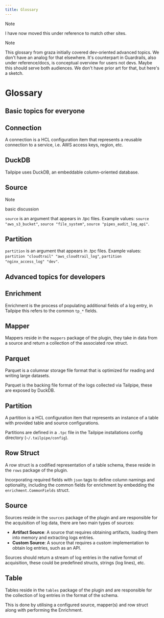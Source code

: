 ```yaml
---
title: Glossary
---
```


>[!NOTE]
> I have now moved this under reference to match other sites.

>[!NOTE]
> This glossary from graza initially covered dev-oriented advanced topics. We don't have an analog for that elsewhere. It's counterpart in Guardrails, also under reference/docs, is conceptual overview for users not devs. Maybe this should serve both audiences. We don't have prior art for that, but here's a sketch.

# Glossary

## Basic topics for everyone

## Connection

A connection is a HCL configuration item that represents a reusable connection to a service, i.e. AWS access keys, region, etc.

## DuckDB

Tailpipe uses DuckDB, an embeddable column-oriented database.

## Source

>[!NOTE]
> basic discussion

`source` is an argument that appears in .tpc files. Example values: `source "aws_s3_bucket"`, `source "file_system"`, `source "pipes_audit_log_api"`.

## Partition

`partition` is an argument that appears in .tpc files. Example values: `partition "cloudtrail" "aws_cloudtrail_log"`, `partition "nginx_access_log" "dev"`.


## Advanced topics for developers

## Enrichment

Enrichment is the process of populating additional fields of a log entry, in Tailpipe this refers to the common `tp_*` fields.

## Mapper

Mappers reside in the `mappers` package of the plugin, they take in data from a source and return a collection of the associated row struct.

## Parquet

Parquet is a columnar storage file format that is optimized for reading and writing large datasets.

Parquet is the backing file format of the logs collected via Tailpipe, these are exposed by DuckDB.

## Partition

A partition is a HCL configuration item that represents an instance of a table with provided table and source configurations.

Partitions are defined in a `.tpc` file in the Tailpipe installations config directory (`~/.tailpipe/config`).

## Row Struct

A row struct is a codified representation of a table schema, these reside in the `rows` package of the plugin. 

Incorporating required fields with `json` tags to define column namings and optionality, including the common fields for enrichment by embedding the `enrichment.CommonFields` struct.

## Source

Sources reside in the `sources` package of the plugin and are responsible for the acquisition of log data, there are two main types of sources:

- **Artifact Source**: A source that requires obtaining artifacts, loading them into memory and extracting logs entries.
- **Custom Source**: A source that requires a custom implementation to obtain log entries, such as an API.

Sources should return a stream of log entries in the native format of acquisition, these could be predefined structs, strings (log lines), etc.

## Table

Tables reside in the `tables` package of the plugin and are responsible for the collection of log entries in the format of the schema.

This is done by utilising a configured source, mapper(s) and row struct along with performing the Enrichment.


